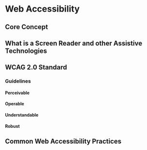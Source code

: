 # Web Accessibility

## Core Concept

## What is a Screen Reader and other Assistive Technologies

## WCAG 2.0 Standard

### Guidelines

#### Perceivable

#### Operable

#### Understandable

#### Robust

## Common Web Accessibility Practices
